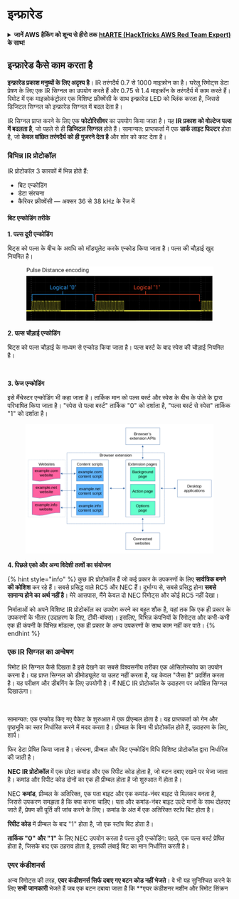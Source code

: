 # इन्फ्रारेड

<details>

<summary><strong>जानें AWS हैकिंग को शून्य से हीरो तक</strong> <a href="https://training.hacktricks.xyz/courses/arte"><strong>htARTE (HackTricks AWS Red Team Expert)</strong></a><strong> के साथ!</strong></summary>

HackTricks का समर्थन करने के अन्य तरीके:

* अगर आप चाहते हैं कि आपकी **कंपनी HackTricks में विज्ञापित हो** या **HackTricks को PDF में डाउनलोड करें** तो [**सब्सक्रिप्शन प्लान्स देखें**](https://github.com/sponsors/carlospolop)!
* [**आधिकारिक PEASS और HackTricks स्वैग**](https://peass.creator-spring.com) प्राप्त करें
* [**The PEASS Family**](https://opensea.io/collection/the-peass-family) की खोज करें, हमारा विशेष [**NFTs**](https://opensea.io/collection/the-peass-family) संग्रह
* **शामिल हों** 💬 [**डिस्कॉर्ड समूह**](https://discord.gg/hRep4RUj7f) या [**टेलीग्राम समूह**](https://t.me/peass) या हमें **ट्विटर** 🐦 [**@carlospolopm**](https://twitter.com/hacktricks_live)** पर फॉलो** करें।
* **हैकिंग ट्रिक्स साझा करें** द्वारा PRs सबमिट करके [**HackTricks**](https://github.com/carlospolop/hacktricks) और [**HackTricks Cloud**](https://github.com/carlospolop/hacktricks-cloud) github repos.

</details>

## इन्फ्रारेड कैसे काम करता है <a href="#how-the-infrared-port-works" id="how-the-infrared-port-works"></a>

**इन्फ्रारेड प्रकाश मनुष्यों के लिए अदृश्य है**। IR तरंगदैर्य 0.7 से 1000 माइक्रोन का है। घरेलू रिमोट्स डेटा प्रेषण के लिए एक IR सिग्नल का उपयोग करते हैं और 0.75 से 1.4 माइक्रॉन के तरंगदैर्य में काम करते हैं। रिमोट में एक माइक्रोकंट्रोलर एक विशिष्ट फ्रीक्वेंसी के साथ इन्फ्रारेड LED को ब्लिंक करता है, जिससे डिजिटल सिग्नल को इन्फ्रारेड सिग्नल में बदल देता है।

IR सिग्नल प्राप्त करने के लिए एक **फोटोरिसीवर** का उपयोग किया जाता है। यह **IR प्रकाश को वोल्टेज पल्स में बदलता है**, जो पहले से ही **डिजिटल सिग्नल** होते हैं। सामान्यत: प्राप्तकर्ता में एक **डार्क लाइट फिल्टर** होता है, जो **केवल वांछित तरंगदैर्य को ही गुजरने देता है** और शोर को काट देता है।

### विभिन्न IR प्रोटोकॉल <a href="#variety-of-ir-protocols" id="variety-of-ir-protocols"></a>

IR प्रोटोकॉल 3 कारकों में भिन्न होते हैं:

* बिट एन्कोडिंग
* डेटा संरचना
* कैरियर फ्रीक्वेंसी — अक्सर 36 से 38 kHz के रेंज में

#### बिट एन्कोडिंग तरीके <a href="#bit-encoding-ways" id="bit-encoding-ways"></a>

**1. पल्स दूरी एन्कोडिंग**

बिट्स को पल्स के बीच के अवधि को मॉड्यूलेट करके एन्कोड किया जाता है। पल्स की चौड़ाई खुद नियमित है।

<figure><img src="../../.gitbook/assets/image (16).png" alt=""><figcaption></figcaption></figure>

**2. पल्स चौड़ाई एन्कोडिंग**

बिट्स को पल्स चौड़ाई के माध्यम से एन्कोड किया जाता है। पल्स बर्स्ट के बाद स्पेस की चौड़ाई नियमित है।

<figure><img src="../../.gitbook/assets/image (29) (1).png" alt=""><figcaption></figcaption></figure>

**3. फेज एन्कोडिंग**

इसे मैंचेस्टर एन्कोडिंग भी कहा जाता है। तार्किक मान को पल्स बर्स्ट और स्पेस के बीच के पोले के द्वारा परिभाषित किया जाता है। "स्पेस से पल्स बर्स्ट" तार्किक "0" को दर्शाता है, "पल्स बर्स्ट से स्पेस" तार्किक "1" को दर्शाता है।

<figure><img src="../../.gitbook/assets/image (25).png" alt=""><figcaption></figcaption></figure>

**4. पिछले एको और अन्य विदेशी तत्वों का संयोजन**

{% hint style="info" %}
कुछ IR प्रोटोकॉल हैं जो कई प्रकार के उपकरणों के लिए **सार्वत्रिक बनने की कोशिश** कर रहे हैं। सबसे प्रसिद्ध वाले RC5 और NEC हैं। दुर्भाग्य से, सबसे प्रसिद्ध होना **सबसे सामान्य होने का अर्थ नहीं है**। मेरे आसपास, मैंने केवल दो NEC रिमोट्स और कोई RC5 नहीं देखा।

निर्माताओं को अपने विशिष्ट IR प्रोटोकॉल का उपयोग करने का बहुत शौक है, यहां तक कि एक ही प्रकार के उपकरणों के भीतर (उदाहरण के लिए, टीवी-बॉक्स)। इसलिए, विभिन्न कंपनियों के रिमोट्स और कभी-कभी एक ही कंपनी के विभिन्न मॉडल्स, एक ही प्रकार के अन्य उपकरणों के साथ काम नहीं कर पाते।
{% endhint %}

### एक IR सिग्नल का अन्वेषण

रिमोट IR सिग्नल कैसे दिखता है इसे देखने का सबसे विश्वसनीय तरीका एक ऑसिलोस्कोप का उपयोग करना है। यह प्राप्त सिग्नल को डीमोड्यूलेट या उलट नहीं करता है, यह केवल "जैसा है" प्रदर्शित करता है। यह परीक्षण और डीबगिंग के लिए उपयोगी है। मैं NEC IR प्रोटोकॉल के उदाहरण पर अपेक्षित सिग्नल दिखाऊंगा।

<figure><img src="../../.gitbook/assets/image (18) (2).png" alt=""><figcaption></figcaption></figure>

सामान्यत: एक एन्कोड किए गए पैकेट के शुरुआत में एक प्रीएम्बल होता है। यह प्राप्तकर्ता को गेन और पृष्ठभूमि का स्तर निर्धारित करने में मदद करता है। प्रीम्बल के बिना भी प्रोटोकॉल होते हैं, उदाहरण के लिए, शार्प।

फिर डेटा प्रेषित किया जाता है। संरचना, प्रीम्बल और बिट एन्कोडिंग विधि विशिष्ट प्रोटोकॉल द्वारा निर्धारित की जाती है।

**NEC IR प्रोटोकॉल** में एक छोटा कमांड और एक रिपीट कोड होता है, जो बटन दबाए रखने पर भेजा जाता है। कमांड और रिपीट कोड दोनों का एक ही प्रीम्बल होता है जो शुरुआत में होता है।

NEC **कमांड**, प्रीम्बल के अतिरिक्त, एक पता बाइट और एक कमांड-नंबर बाइट से मिलकर बनता है, जिससे उपकरण समझता है कि क्या करना चाहिए। पता और कमांड-नंबर बाइट उल्टे मानों के साथ दोहराए जाते हैं, प्रेषण की पूर्ति की जांच करने के लिए। कमांड के अंत में एक अतिरिक्त स्टॉप बिट होता है।

**रिपीट कोड** में प्रीम्बल के बाद "1" होता है, जो एक स्टॉप बिट होता है।

**तार्किक "0" और "1"** के लिए NEC उपयोग करता है पल्स दूरी एन्कोडिंग: पहले, एक पल्स बर्स्ट प्रेषित होता है, जिसके बाद एक ठहराव होता है, इसकी लंबाई बिट का मान निर्धारित करती है।

### एयर कंडीशनर्स

अन्य रिमोट्स की तरह, **एयर कंडीशनर्स सिर्फ दबाए गए बटन कोड नहीं भेजते**। वे भी यह सुनिश्चित करने के लिए **सभी जानकारी** भेजते हैं जब एक बटन दबाया जाता है कि **एयर कंडीशनर मशीन और रिमोट सिंक्रन
